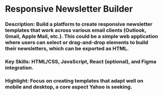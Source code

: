 # Responsive Newsletter Builder
### Description: Build a platform to create responsive newsletter templates that work across various email clients (Outlook, Gmail, Apple Mail, etc.). This could be a simple web application where users can select or drag-and-drop elements to build their newsletters, which can be exported as HTML.
### Key Skills: HTML/CSS, JavaScript, React (optional), and Figma integration.
### Highlight: Focus on creating templates that adapt well on mobile and desktop, a core aspect Yahoo is seeking.
